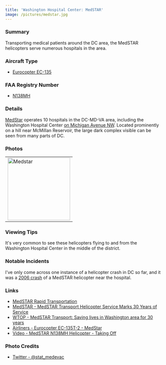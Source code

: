 ```yaml
---
title: 'Washington Hospital Center: MedSTAR'
image: /pictures/medstar.jpg
---
```


### Summary

Transporting medical patients around the DC area, the MedSTAR helicopters serve numerous hospitals in the area.  

### Aircraft Type
* [Eurocopter EC-135](https://en.wikipedia.org/wiki/Eurocopter_EC135)

### FAA Registry Number 
* [N138MH](https://registry.faa.gov/aircraftinquiry/NNum_Results.aspx?NNumbertxt=N138MH)

### Details

[MedStar](https://en.wikipedia.org/wiki/MedStar_Health) operates 10 hospitals in the DC-MD-VA area, including the Washington Hospital Center [on Michigan Avenue NW](https://goo.gl/maps/v59v6w4Qfe82).  Located prominently on a hill near McMillan Reservoir, the large dark complex visible can be seen from many parts of DC.

### Photos 

<table style="width:100%">
  <tr>
        <td><img src="https://helicoptersofdc.com/pictures/medstar.jpg" alt="Medstar" width="200"></td>
    </tr>
  </table>

### Viewing Tips 

It's very common to see these helicopters flying to and from the Washington Hospital Center in the middle of the district.  

### Notable Incidents 

I've only come across one instance of a helicopter crash in DC so far, and it was a [2006 crash](https://www.ntsb.gov/news/press-releases/Pages/Update_on_NTSB_Investigation_of_EMS_Helicopter_Crash_in_Washington_DC.aspx) of a MedSTAR helicopter near the hospital.  

### Links

* [MedSTAR Rapid Transportation](https://www.medstarwashington.org/our-services/medstar-heart-vascular-institute/treatments/medstar-rapid-transportation/)
* [MedSTAR - MedSTAR Transport Helicopter Service Marks 30 Years of Service](https://www.medstarwashington.org/news/2013/07/03/medstar-transport-helicopter-service-marks-30-years-of-service/)
* [WTOP - MedSTAR Transport: Saving lives in Washington area for 30 years](https://wtop.com/news/2013/07/medstar-transport-saving-lives-in-washington-area-for-30-years/slide/1/)
* [Airliners -  Eurocopter EC-135T-2 - MedStar](https://www.airliners.net/photo/MedStar/Eurocopter-EC-135T-2/1166869)
* [Video - MedSTAR N138MH Helicopter - Taking Off](https://www.youtube.com/watch?v=5-bcVnGj6B4)

### Photo Credits
* [Twitter - @stat_medevac](https://twitter.com/stat_medevac/status/817390049927036928)
